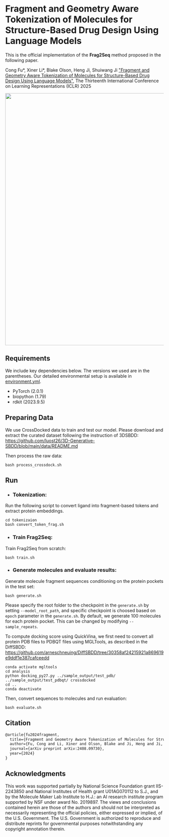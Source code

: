 # Fragment and Geometry Aware Tokenization of Molecules for Structure-Based Drug Design Using Language Models

This is the official implementation of the **Frag2Seq** method proposed in the following paper.

Cong Fu*, Xiner Li*, Blake Olson, Heng Ji, Shuiwang Ji ["Fragment and Geometry Aware Tokenization of Molecules for Structure-Based Drug Design Using Language Models"](https://openreview.net/pdf?id=MBZVrtbi06), The Thirteenth International Conference on Learning Representations (ICLR) 2025

<p align="center">
<img src="https://github.com/divelab/AIRS/blob/main/OpenProt/Frag2Seq/assets/Frag2Seq.png" width="800" class="center" alt=""/>
    <br/>
</p>


## Requirements

We include key dependencies below. The versions we used are in the parentheses. Our detailed environmental setup is available in [environment.yml]().
* PyTorch (2.0.1)
* biopython (1.79)
* rdkit (2023.9.5)


## Preparing Data

We use CrossDocked data to train and test our model. Please download and extract the curated dataset following the instruction of 3DSBDD:\
https://github.com/luost26/3D-Generative-SBDD/blob/main/data/README.md

Then process the raw data:
```
bash process_crossdock.sh
```


## Run

* ### Tokenization:
Run the following script to convert ligand into fragment-based tokens and extract protein embeddings.
```
cd tokenizaion
bash convert_token_frag.sh
```

* ### Train Frag2Seq:
<!-- Please change the path in the `train.sh` -->
Train Frag2Seq from scratch:
```
bash train.sh
```


* ### Generate molecules and evaluate results:
Generate molecule fragment sequences conditioning on the protein pockets in the test set:
```
bash generate.sh
```
Please specify the root folder to the checkpoint in the `generate.sh` by setting `--model_root_path`, and specific checkpoint is choosed based on `epoch` parameter in the `generate.sh`. By default, we generate 100 molecules for each protein pocket. This can be changed by modifying `--sample_repeats`.


To compute docking score using QuickVina, we first need to convert all protein PDB files to PDBQT files using MGLTools, as described in the DiffSBDD:
https://github.com/arneschneuing/DiffSBDD/tree/30358af24215921a869619e9ddf1e387cafceedd

```
conda activate mgltools
cd analysis
python docking_py27.py ../sample_output/test_pdb/ ../sample_output/test_pdbqt/ crossdocked
cd ..
conda deactivate
```

Then, convert sequences to molecules and run evaluation:
```
bash evaluate.sh
```


## Citation
```latex
@article{fu2024fragment,
  title={Fragment and Geometry Aware Tokenization of Molecules for Structure-Based Drug Design Using Language Models},
  author={Fu, Cong and Li, Xiner and Olson, Blake and Ji, Heng and Ji, Shuiwang},
  journal={arXiv preprint arXiv:2408.09730},
  year={2024}
}
```

## Acknowledgments
This work was supported partially by National Science Foundation grant IIS-2243850 and National
Institutes of Health grant U01AG070112 to S.J., and by the Molecule Maker Lab Institute to H.J.:
an AI research institute program supported by NSF under award No. 2019897. The views and
conclusions contained herein are those of the authors and should not be interpreted as necessarily
representing the official policies, either expressed or implied, of the U.S. Government. The U.S. Government is authorized to reproduce and distribute reprints for governmental purposes notwithstanding
any copyright annotation therein.